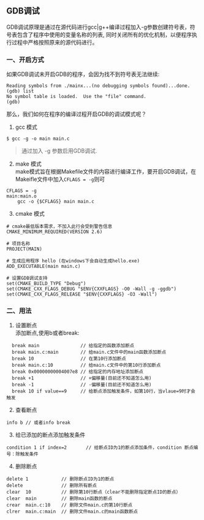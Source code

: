 ## GDB调试
GDB调试原理是通过在源代码进行gcc|g++编译过程加入-g参数创建符号表，符号表包含了程序中使用的变量名称的列表,
同时关闭所有的优化机制，以便程序执行过程中严格按照原来的源代码进行。

### 一、开启方式
如果GDB调试未开启GDB的程序，会因为找不到符号表无法继续:
```
Reading symbols from ./mainx...(no debugging symbols found)...done.
(gdb) list
No symbol table is loaded.  Use the "file" command.
(gdb)
```

那么，我们如何在程序的编译过程开启GDB的调试模式呢？

1. gcc 模式
  ```
  $ gcc -g -o main main.c
  ```
  > 通过加入 -g 参数启用GDB调试.

2. make 模式  
  make模式旨在根据Makefile文件的内容进行编译工作，要开启GDB调试，在Makeifle文件中加入`CFLAGS = -g`则可
  ```
  CFLAGS = -g
  main:main.o
      gcc -o {$CFLAGS} main main.c
  ```

3. cmake 模式    
  ```
  # cmake最低版本需求，不加入此行会受到警告信息
  CMAKE_MINIMUM_REQUIRED(VERSION 2.6)

  # 项目名称
  PROJECT(MAIN)

  # 生成应用程序 hello (在windows下会自动生成hello.exe)
  ADD_EXECUTABLE(main main.c)

  # 设置GDB调试支持
  set(CMAKE_BUILD_TYPE "Debug")
  set(CMAKE_CXX_FLAGS_DEBUG "$ENV{CXXFLAGS} -O0 -Wall -g -ggdb")
  set(CMAKE_CXX_FLAGS_RELEASE "$ENV{CXXFLAGS} -O3 -Wall")
  ```

### 二、用法

1. 设置断点  
添加断点,使用b或者break:  
  ```      
    break main               // 给指定的函数添加断点  
    break main.c:main        // 给main.c文件中的main函数添加断点  
    break 10                 // 在第10行添加断点  
    break main.c:10          // 给main.c文件中的第10行添加断点  
    break 0x00000000004007e8 // 给指定的内存地址添加断点  
    break +1                 // +偏移量(目前还不知道怎么用)  
    break -1                 // -偏移量(目前还不知道怎么用)  
    break 10 if value==9     // 给断点添加触发条件，如第10行，当vlaue=9时才会触发
  ```
2. 查看断点
  ```
  info b // 或者info break
  ```
3. 给已添加的断点添加触发条件
  ```
  condition 1 if index=2       // 给断点ID为1的断点添加条件，condition 断点编号：除触发条件
  ```
4. 删除断点
  ```
  delete 1            // 删除断点ID为1的断点
  delete              // 删除所有断点
  clear  10           // 删除第10行断点（clear不能删除指定断点ID的断点）
  clear  main         // 删除main函数的断点
  crear  main.c:10    // 删除文件main.c的第10行断点
  clrer  main.c:main  // 删除文件main.c的main函数断点
  ```
